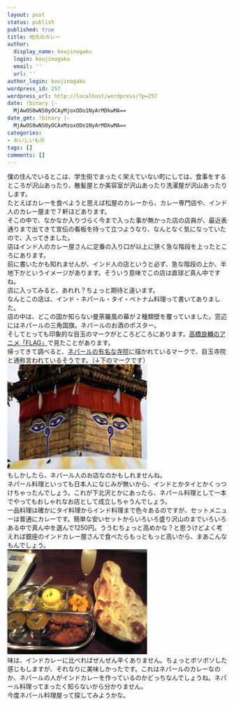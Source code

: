 ```yaml
---
layout: post
status: publish
published: true
title: 地元のカレー
author:
  display_name: koujinogaku
  login: koujinogaku
  email: ''
  url: ''
author_login: koujinogaku
wordpress_id: 257
wordpress_url: http://localhost/wordpress/?p=257
date: !binary |-
  MjAwOS0wNS0yOCAyMjoxODo1NyArMDkwMA==
date_gmt: !binary |-
  MjAwOS0wNS0yOCAxMzoxODo1NyArMDkwMA==
categories:
- おいしいもの
tags: []
comments: []
---
```

<p>僕の住んでいるとこは、学生街でまったく栄えていない町にしては、食事をするところが沢山あったり、散髪屋とか美容室が沢山あったり洗濯屋が沢山あったりします。<br />
たとえばカレーを食べようと思えば松屋のカレーから、カレー専門店や、インド人のカレー屋まで７軒ほどあります。<br />
そこの中で、なかなか入りづらく今まで入った事が無かった店の店員が、最近表通りまで出てきて宣伝の看板を持って立つようなり、なんとなく気になっていたので、入ってきました。<br />
店はインド人のカレー屋さんに定番の入り口が以上に狭く急な階段を上ったところにあります。<br />
前に書いたかも知れませんが、インド人の店というと必ず、急な階段の上か、半地下かというイメージがあります。そういう意味でこの店は直球ど真ん中ですね。<br />
店に入ってみると、あれれ？ちょっと期待と違います。<br />
なんとこの店は、インド・ネパール・タイ・ベトナム料理って書いてありました。<br />
店の中は、どこの国か知らない曼荼羅風の幕が２種類壁を覆っていました。窓辺にはネパールの三角国旗。ネパールのお酒のポスター。<br />
そしてとっても印象的な目玉のマークがところどころにあります。<a href="http://www.flag20xx.net/" target="_blank">高橋良輔のアニメ「FLAG」</a>で見たことがあります。<br />
帰ってきて調べると、<a href="http://yt-forest.web.infoseek.co.jp/nepal/kathmandu2.html" target="_blank">ネパールの有名な寺院</a>に描かれているマークで、目玉寺院と通称言われているそうです。（↓下のマークです）<br />
<a href="http://yt-forest.web.infoseek.co.jp/nepal/kathmandu2.html" target="_blank"><img src="/blog/img/2009052801.jpg" alt="" width="320" height="240" /></a><br />
もしかしたら、ネパール人のお店なのかもしれませんね。<br />
ネパール料理といっても日本人になじみが無いから、インドとかタイとかくっつけちゃったんでしょう。これが下北沢とかにあったら、ネパール料理として一本でやってもおしゃれなお店として成立しちゃうんでしょう。<br />
一品料理は確かにタイ料理からインド料理まで色々あるのですが、セットメニューは普通にカレーです。簡単な安いセットからいろいろ盛り沢山のまでいろいろある中で真ん中を選んで1250円。ううむちょっと高めかな？と思うけどよく考えれば銀座のインドカレー屋さんで食べたらもっともっと高いから、まあこんなもんでしょう。<br />
<a href="/blog/img/20090528.jpg" target="_blank"><img src="/blog/img/20090528.jpg" alt="" border="0" width="320" height="240" /></a><br />
味は、インドカレーに比べればぜんぜん辛くありません。ちょっとボソボソした感じもしますが、それなりに美味しかったです。これはネパールのカレーなのか、ネパールの人がインドカレーを作っているのかどっちなんでしょうね。ネパール料理ってまったく知らないから分かりません。<br />
今度ネパール料理屋って探してみようかな。</p>
